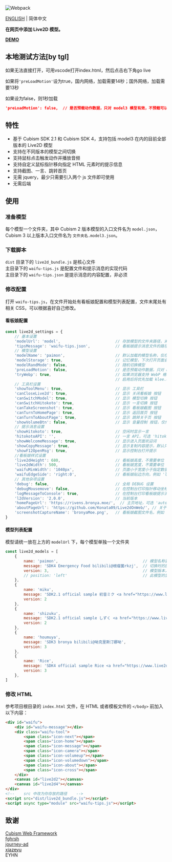 ![Webpack](https://github.com/Konata09/Live2dOnWeb/workflows/Webpack/badge.svg)

[ENGLISH](https://github.com/Konata09/Live2dOnWeb/blob/master/README.md) | 简体中文

**在网页中添加 Live2D 模型。**

**[DEMO](https://rivens.bronya.moe/)**

## 本地测试方法[by tgl]

如果无法直接打开，可用vscode打开index.html，然后点击右下角go live

如果将`'preLoadMotion'`设为true，国内网络，加载需要14秒；国外网络，加载需要13秒

如果设为false，则1秒加载

```json
'preLoadMotion': false,  // 是否预载动作数据，只对 model3 模型有效，不预载可以提高 model3 模型的加载速度，但可能导致首次触发动作时卡顿
```



## 特性

- 基于 Cubism SDK 2.1 和 Cubism SDK 4，支持包括 model3 在内的目前全部版本的 Live2D 模型
- 支持在不同版本的模型之间切换
- 支持鼠标点击触发动作并播放音频
- 支持自定义鼠标指针移向指定 HTML 元素时的提示信息
- 支持截图、一言、跳转首页
- 无需 jquery，最少只需要引入两个 js 文件即可使用
- 无需后端

## 使用

### 准备模型

每个模型一个文件夹，其中 Cubism 2 版本模型的入口文件名为 `model.json`，Cubism 3 以上版本入口文件名为 `文件夹名.model3.json`。

### 下载脚本

`dist` 目录下的 `live2d_bundle.js` 是核心文件  
主目录下的 `waifu-tips.js` 是配置文件和提示消息的实现代码  
主目录下的 `waifu-tips.json` 是提示消息的内容配置，非必须

### 修改配置

打开 `waifu-tips.js`，在文件开始处有看板娘配置和模型列表配置，文件末尾处有相关 CSS，可以根据喜好自己修改。

#### 看板娘配置

```js
const live2d_settings = {
    // 基本设置
    'modelUrl': 'model',                        // 存放模型的文件夹路径，末尾不需要斜杠
    'tipsMessage': 'waifu-tips.json',           // 看板娘提示消息文件的路径，可以留空不加载
    // 模型设置
    'modelName': 'paimon',                      // 默认加载的模型名称，仅在无本地记录的情况下有效
    'modelStorage': true,                       // 记忆模型，下次打开页面会加载上次选择的模型
    'modelRandMode': false,                     // 随机切换模型
    'preLoadMotion': false,                     // 是否预载动作数据，只对 model3 模型有效，不预载可以提高 model3 模型的加载速度，但可能导致首次触发动作时卡顿
    'tryWebp': true,                            // 如果浏览器支持 WebP 格式，将优先加载 WebP 格式的贴图，例如默认贴图文件为 klee.8192/texture_00.png，
                                                // 启用后将优先加载 klee.8192/texture_00.png.webp，文件不存在会自动 fallback
    // 工具栏设置
    'showToolMenu': true,                       // 显示 工具栏
    'canCloseLive2d': true,                     // 显示 关闭看板娘 按钮
    'canSwitchModel': true,                     // 显示 模型切换 按钮
    'canSwitchHitokoto': true,                  // 显示 一言切换 按钮
    'canTakeScreenshot': true,                  // 显示 看板娘截图 按钮
    'canTurnToHomePage': true,                  // 显示 返回首页 按钮
    'canTurnToAboutPage': true,                 // 显示 跳转关于页 按钮
    'showVolumeBtn': false,                     // 显示 音量控制 按钮，仅作显示，相关逻辑需自己实现
    // 提示消息设置
    'showHitokoto': true,                       // 空闲时显示一言
    'hitokotoAPI': '',                          // 一言 API，可选 'hitokoto.cn'(默认), 'lwl12.com', 'jinrishici.com'(古诗词), 'fghrsh.net'
    'showWelcomeMessage': true,                 // 显示进入页面欢迎词
    'showCopyMessage': true,                    // 显示复制内容提示，默认只对 '#articleContent' 元素内的复制进行监视，如果你的文章内容不在这个标签下，可以在下方搜索并修改
    'showF12OpenMsg': true,                     // 显示控制台打开提示
    //看板娘样式设置
    'live2dHeight': 680,                        // 看板娘高度，不需要单位
    'live2dWidth': 500,                         // 看板娘宽度，不需要单位
    'waifuMinWidth': '1040px',                  // 页面小于宽度小于指定数值时隐藏看板娘，例如 'disable'(禁用)，推荐'1040px'
    'waifuEdgeSide': 'right:0',                 // 看板娘贴边方向，例如 'left:0'(靠左 0px)，'right:30'(靠右 30px)，可以被下面的模型设置覆盖
    // 其他杂项设置
    'debug': false,                             // 全局 DEBUG 设置
    'debugMousemove': false,                    // 在控制台打印指针移动坐标，仅在 debug 为 true 时可用
    'logMessageToConsole': true,                // 在控制台打印看板娘提示消息
    'l2dVersion': '2.0.0',                      // 当前版本
    'homePageUrl': 'https://rivens.bronya.moe/',  // 主页地址，可选 'auto'(自动), '{URL 网址}'
    'aboutPageUrl': 'https://github.com/Konata09/Live2dOnWeb/', // 关于页地址, '{URL 网址}'
    'screenshotCaptureName': 'bronyaMoe.png',   // 看板娘截图文件名，例如 'live2d.png'
}
```

#### 模型列表配置

模型请统一放在上方的 `modelUrl` 下，每个模型单独一个文件夹

```js
const live2d_models = [
    {
        name: 'paimon',                                     // 模型名称要与文件夹名相同
        message: 'SDK4 Emergency Food bilibili@根瘤菌rkzj',  // 切换时的提示信息
        version: 3,                                         // 模型版本，model3.json 结尾的都填3，model.json 结尾的填2
        // position: 'left'                                 // 此模型的显示位置，会覆盖上面的全局设置，只对此模型生效
    },
    {
        name: 'miku',
        message: 'SDK2.1 official sample 初音ミク <a href="https://www.live2d.com/eula/live2d-free-material-license-agreement_en.html">LICENSE</a>',
        version: 2
    },
    {
        name: 'shizuku',
        message: 'SDK2.1 official sample しずく <a href="https://www.live2d.com/eula/live2d-free-material-license-agreement_en.html">LICENSE</a>',
        version: 2
    },
    {
        name: 'houmuya',
        message: 'SDK3 bronya bilibili@呦克里斯汀娜呦',
        version: 3
    },
    {
        name: 'Rice',
        message: 'SDK4 official sample Rice <a href="https://www.live2d.com/eula/live2d-free-material-license-agreement_en.html">LICENSE</a>',
        version: 3
    },
]
```

### 修改 HTML

参考项目根目录的 `index.html` 文件，在 HTML 或者模板文件的 `</body>` 前加入以下内容：  

```html
<div id="waifu">
    <div id="waifu-message"></div>
    <div class="waifu-tool">
        <span class="icon-next"></span>
        <span class="icon-home"></span>
        <span class="icon-message"></span>
        <span class="icon-camera"></span>
        <span class="icon-volumeup"></span>
        <span class="icon-volumedown"></span>
        <span class="icon-about"></span>
        <span class="icon-cross"></span>
    </div>
    <canvas id="live2d2"></canvas>
    <canvas id="live2d4"></canvas>
</div>
<!--    src 中改为你存放的路径    -->
<script src="dist/live2d_bundle.js"></script>
<script async type="module" src="waifu-tips.js"></script>
```

## 致谢

[Cubism Web Framework](https://github.com/Live2D/CubismWebFramework)  
[fghrsh](https://www.fghrsh.net/post/123.html)  
[journey-ad](https://github.com/journey-ad/live2d_src)  
[xiazeyu](https://github.com/xiazeyu/live2d-widget.js)  
EYHN
